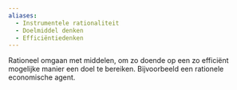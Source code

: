 ```yaml
---
aliases:
  - Instrumentele rationaliteit
  - Doelmiddel denken
  - Efficiëntiedenken
---
```

Rationeel omgaan met middelen, om zo doende op een zo efficiënt mogelijke manier een doel te bereiken. Bijvoorbeeld een rationele economische agent.